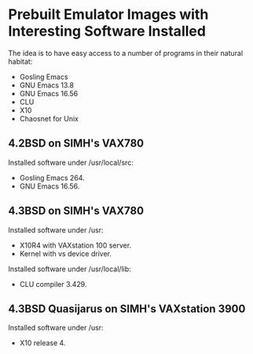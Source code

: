 # Prebuilt Emulator Images with Interesting Software Installed

The idea is to have easy access to a number of programs in their
natural habitat:

- Gosling Emacs
- GNU Emacs 13.8
- GNU Emacs 16.56
- CLU
- X10
- Chaosnet for Unix

## 4.2BSD on SIMH's VAX780

Installed software under /usr/local/src:

- Gosling Emacs 264.
- GNU Emacs 16.56.

## 4.3BSD on SIMH's VAX780

Installed software under /usr:

- X10R4 with VAXstation 100 server.
- Kernel with vs device driver.

Installed software under /usr/local/lib:

- CLU compiler 3.429.

## 4.3BSD Quasijarus on SIMH's VAXstation 3900

Installed software under /usr:

- X10 release 4.
